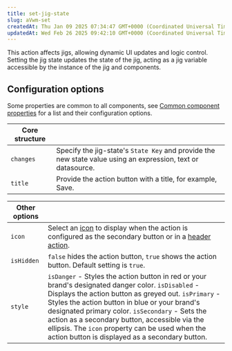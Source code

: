```yaml
---
title: set-jig-state
slug: aVwm-set
createdAt: Thu Jan 09 2025 07:34:47 GMT+0000 (Coordinated Universal Time)
updatedAt: Wed Feb 26 2025 09:42:10 GMT+0000 (Coordinated Universal Time)
---
```


This action affects jigs, allowing dynamic UI updates and logic control. Setting the jig state updates the state of the jig, acting as a jig variable accessible by the instance of the jig and components.

## Configuration options

Some properties are common to all components, see [Common component properties](docId:LLnTD-rxe8FmH7WpC5cZb) for a list and their configuration options.

| **Core structure** |                                                                                                              |
| ------------------ | ------------------------------------------------------------------------------------------------------------ |
| `changes`          | Specify the jig-state's `State Key` and provide the new state value using an expression, text or datasource. |
| `title`            | Provide the action button with a title, for example, Save.                                                   |

| **Other options** |                                                                                                                                                                                                                                                                                                                                                                                                                                    |
| ----------------- | ---------------------------------------------------------------------------------------------------------------------------------------------------------------------------------------------------------------------------------------------------------------------------------------------------------------------------------------------------------------------------------------------------------------------------------- |
| `icon`            | Select an [icon](https://docs.jigx.com/jigx-icons) to display when the action is configured as the secondary button or in a [header action](./../Components/jig-header.md).                                                                                                                                                                                                                                                        |
| `isHidden`        | `false` hides the action button, `true` shows the action button. Default setting is `true`.                                                                                                                                                                                                                                                                                                                                        |
| `style`           | `isDanger` - Styles the action button in red or your brand's designated danger color.&#xA;`isDisabled` - Displays the action button as greyed out.&#xA;`isPrimary` - Styles the action button in blue or your brand's designated primary color.&#xA;`isSecondary` - Sets the action as a secondary button, accessible via the ellipsis. The `icon` property can be used when the action button is displayed as a secondary button. |
